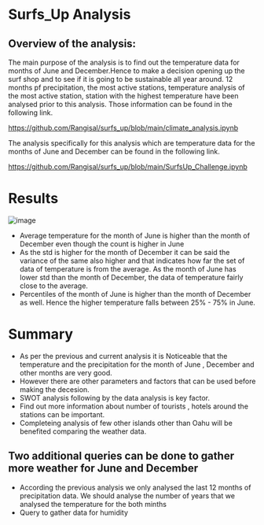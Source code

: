 # Surfs_Up Analysis
## Overview of the analysis: 
The main purpose of the analysis is to find out the temperature data for months of June and December.Hence to make a decision opening up the surf shop and to see if it is going to be sustainable all year around. 12 months pf precipitation, the most active stations, temperature analysis of the most active station, station with the highest temperature have been analysed prior to this analysis. Those information can be found in the following link.

https://github.com/Rangisal/surfs_up/blob/main/climate_analysis.ipynb

The analysis specifically for this analysis which are temperature data for the months of June and December can be found in the following link.

https://github.com/Rangisal/surfs_up/blob/main/SurfsUp_Challenge.ipynb


# Results


![image](https://user-images.githubusercontent.com/93173498/147528186-9169b699-dfa8-4a3a-b9b0-552a1ba681d3.png)

- Average temperature for the month of June is higher than the month of December even though the count is higher in June 
- As the std is higher for the month of December it can be said the variance of the same also higher and that indicates how far the set of data of temperature is from the         average. As the month of June has lower std than the month of December, the data of temperature fairly close to the average.
- Percentiles of the month of June is higher than the month of December as well. Hence the higher temperature falls between 25% - 75% in June. 

# Summary
- As per the previous and current analysis it is Noticeable that the temperature and the precipitation for the month of June , December and other months are very good. 
- However there are other parameters and factors that can be used before making the decesion. 
- SWOT analysis following by the data analysis is key factor.
- Find out more information about number of tourists , hotels around the stations can be important. 
- Completeing analysis of few other islands other than Oahu will be benefited comparing the weather data.  

## Two additional queries can be done to gather more weather for June and December 
- According the previous analysis we only analysed the last 12 months of precipitation data. We should analyse the number of years that we analysed the temperature for the both minths 
- Query to gather data for humidity 
